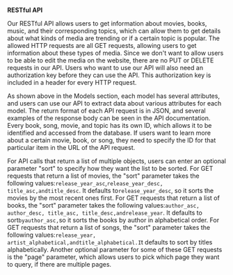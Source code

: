 **RESTful API**

Our RESTful API allows users to get information about movies, books, music, and their corresponding topics, which can allow them to get details about what kinds of media are trending or if a certain topic is popular. The allowed HTTP requests are all GET requests, allowing users to get information about these types of media. Since we don't want to allow users to be able to edit the media on the website, there are no PUT or DELETE requests in our API. Users who want to use our API will also need an authorization key before they can use the API. This authorization key is included in a header for every HTTP request.

As shown above in the Models section, each model has several attributes, and users can use our API to extract data about various attributes for each model. The return format of each API request is in JSON, and several examples of the response body can be seen in the API documentation. Every book, song, movie, and topic has its own ID, which allows it to be identified and accessed from the database. If users want to learn more about a certain movie, book, or song, they need to specify the ID for that particular item in the URL of the API request.

For API calls that return a list of multiple objects, users can enter an optional parameter "sort" to specify how they want the list to be sorted. For GET requests that return a list of movies, the "sort" parameter takes the following values:`release_year_asc`,`release_year_desc, title_asc,andtitle_desc`. It defaults to`release_year_desc`, so it sorts the movies by the most recent ones first. For GET requests that return a list of books, the "sort" parameter takes the following values:`author_asc, author_desc, title_asc, title_desc,andrelease_year`. It defaults to sort`byauthor_asc,`so it sorts the books by author in alphabetical order. For GET requests that return a list of songs, the "sort" parameter takes the following values:`release_year, artist_alphabetical,andtitle_alphabetical.I`t defaults to sort by titles alphabetically. Another optional parameter for some of these GET requests is the "page" parameter, which allows users to pick which page they want to query, if there are multiple pages.

